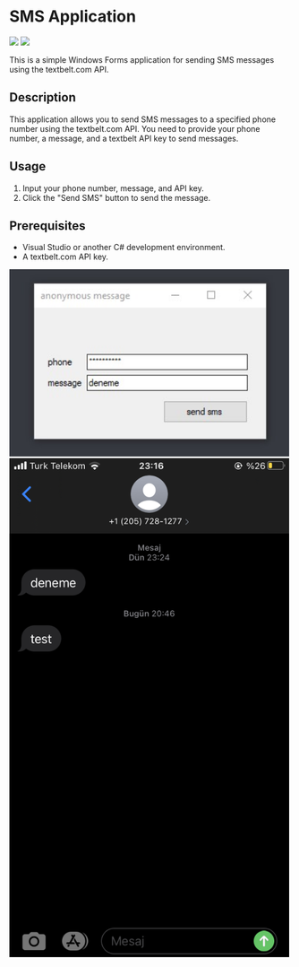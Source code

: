 # SMS Application

![](https://img.shields.io/github/stars/refo0/send-anonymous-sms)
![](https://img.shields.io/github/forks/refo0/send-anonymous-sms)

This is a simple Windows Forms application for sending SMS messages using the textbelt.com API.

## Description

This application allows you to send SMS messages to a specified phone number using the textbelt.com API. You need to provide your phone number, a message, and a textbelt API key to send messages.

## Usage

1. Input your phone number, message, and API key.
2. Click the "Send SMS" button to send the message.

## Prerequisites

- Visual Studio or another C# development environment.
- A textbelt.com API key.

<img width=500 src="https://raw.githubusercontent.com/ReFo0/send-anonymous-sms/ReFo/my-sms.jpg">

<img width=500 src="https://raw.githubusercontent.com/ReFo0/send-anonymous-sms/ReFo/sms.jpg">
